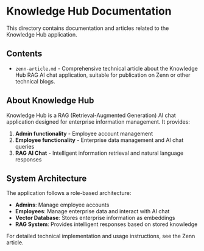 # Knowledge Hub Documentation

This directory contains documentation and articles related to the Knowledge Hub application.

## Contents

- `zenn-article.md` - Comprehensive technical article about the Knowledge Hub RAG AI chat application, suitable for publication on Zenn or other technical blogs.

## About Knowledge Hub

Knowledge Hub is a RAG (Retrieval-Augmented Generation) AI chat application designed for enterprise information management. It provides:

1. **Admin functionality** - Employee account management
2. **Employee functionality** - Enterprise data management and AI chat queries  
3. **RAG AI Chat** - Intelligent information retrieval and natural language responses

## System Architecture

The application follows a role-based architecture:
- **Admins**: Manage employee accounts
- **Employees**: Manage enterprise data and interact with AI chat
- **Vector Database**: Stores enterprise information as embeddings
- **RAG System**: Provides intelligent responses based on stored knowledge

For detailed technical implementation and usage instructions, see the Zenn article.